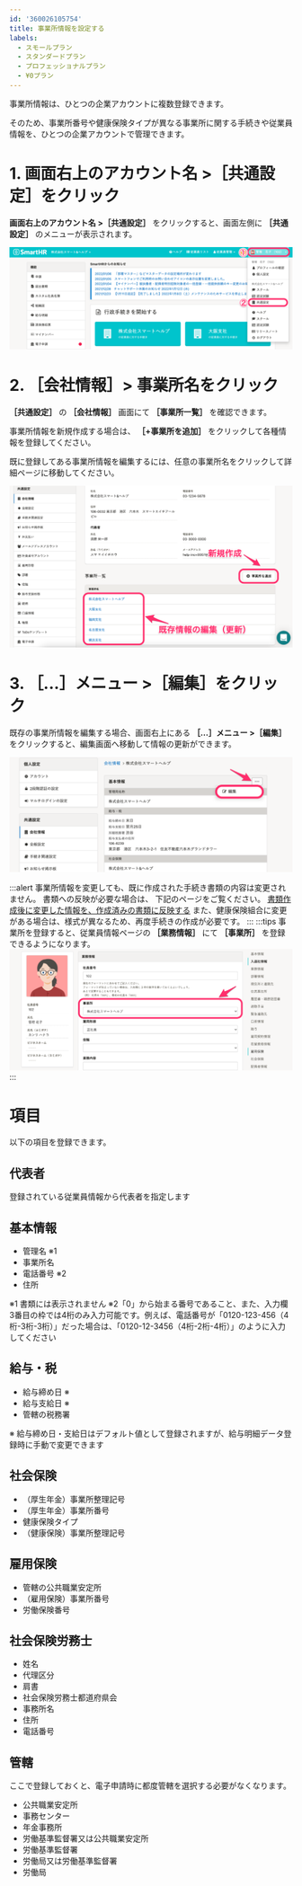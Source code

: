 ```yaml
---
id: '360026105754'
title: 事業所情報を設定する
labels:
  - スモールプラン
  - スタンダードプラン
  - プロフェッショナルプラン
  - ¥0プラン
---
```

事業所情報は、ひとつの企業アカウントに複数登録できます。

そのため、事業所番号や健康保険タイプが異なる事業所に関する手続きや従業員情報を、ひとつの企業アカウントで管理できます。

# 1\. 画面右上のアカウント名 >［共通設定］をクリック

 **画面右上のアカウント名 >［共通設定］** をクリックすると、画面左側に **［共通設定］** のメニューが表示されます。

![](./__________2022-01-11_16_15_57.png)

# 2\. ［会社情報］> 事業所名をクリック

 **［共通設定］** の **［会社情報］** 画面にて **［事業所一覧］** を確認できます。

事業所情報を新規作成する場合は、 **［+事業所を追加］** をクリックして各種情報を登録してください。

既に登録してある事業所情報を編集するには、任意の事業所名をクリックして詳細ページに移動してください。

![](./__________2021-11-12_14_36_46.png)

# 3\. ［...］メニュー >［編集］をクリック

既存の事業所情報を編集する場合、画面右上にある **［…］メニュー >［編集］** をクリックすると、編集画面へ移動して情報の更新ができます。

![](./__________2022-01-11_16_28_20.png)

:::alert
事業所情報を変更しても、既に作成された手続き書類の内容は変更されません。 書類への反映が必要な場合は、 下記のページをご覧ください。
[書類作成後に変更した情報を、作成済みの書類に反映する](https://knowledge.smarthr.jp/hc/ja/articles/360026106774)
また、健康保険組合に変更がある場合は、様式が異なるため、再度手続きの作成が必要です。
:::
:::tips
事業所を登録すると、従業員情報ページの **［業務情報］** にて **［事業所］** を登録できるようになります。
![](./image6.png)
:::

# 項目

以下の項目を登録できます。

## 代表者

登録されている従業員情報から代表者を指定します

## 基本情報

- 管理名 ※1
- 事業所名
- 電話番号 ※2
- 住所

※1 書類には表示されません
※2「0」から始まる番号であること、また、入力欄3番目の枠では4桁のみ入力可能です。例えば、電話番号が「0120-123-456（4桁-3桁-3桁）」だった場合は、「0120-12-3456（4桁-2桁-4桁）」のように入力してください

## 給与・税

- 給与締め日 ※
- 給与支給日 ※
- 管轄の税務署

※ 給与締め日・支給日はデフォルト値として登録されますが、給与明細データ登録時に手動で変更できます

## 社会保険

- （厚生年金）事業所整理記号
- （厚生年金）事業所番号
- 健康保険タイプ
- （健康保険）事業所整理記号

## 雇用保険

- 管轄の公共職業安定所
- （雇用保険）事業所番号
- 労働保険番号

## 社会保険労務士

- 姓名
- 代理区分
- 肩書
- 社会保険労務士都道府県会
- 事務所名
- 住所
- 電話番号

## 管轄

ここで登録しておくと、電子申請時に都度管轄を選択する必要がなくなります。

- 公共職業安定所
- 事務センター
- 年金事務所
- 労働基準監督署又は公共職業安定所
- 労働基準監督署
- 労働局又は労働基準監督署
- 労働局
